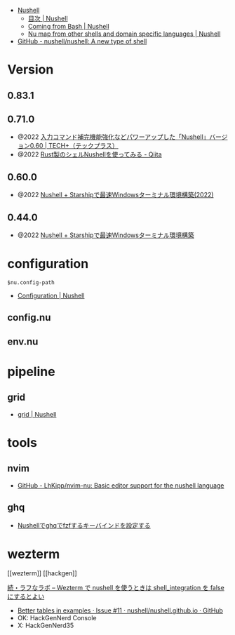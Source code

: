 - [Nushell](https://www.nushell.sh/ja/)
	- [目次 | Nushell](https://www.nushell.sh/ja/book/)
	- [Coming from Bash | Nushell](https://www.nushell.sh/book/coming_from_bash.html)
	- [Nu map from other shells and domain specific languages | Nushell](https://www.nushell.sh/book/nushell_map.html)
- [GitHub - nushell/nushell: A new type of shell](https://github.com/nushell/nushell)


# Version
## 0.83.1

## 0.71.0

- @2022 [入力コマンド補完機能強化などパワーアップした「Nushell」バージョン0.60 | TECH+（テックプラス）](https://news.mynavi.jp/techplus/article/20220323-2301203/)
- @2022 [Rust製のシェルNushellを使ってみる - Qiita](https://qiita.com/sl2/items/f923ed0768475b0a40c8)

## 0.60.0
- @2022 [Nushell + Starshipで最速Windowsターミナル環境構築(2022)](https://zenn.dev/dozo/articles/529f19e67d6124)

## 0.44.0
- @2022 [Nushell + Starshipで最速Windowsターミナル環境構築](https://zenn.dev/dozo/articles/8dd9af5fba0808)

# configuration
`$nu.config-path`

- [Configuration | Nushell](https://www.nushell.sh/book/configuration.html)

## config.nu

## env.nu

# pipeline
## grid
- [grid | Nushell](https://www.nushell.sh/commands/docs/grid.html)

# tools
## nvim
- [GitHub - LhKipp/nvim-nu: Basic editor support for the nushell language](https://github.com/LhKipp/nvim-nu)
## ghq
- [Nushellでghqでfzfするキーバインドを設定する](https://zenn.dev/naas/scraps/efbb6eaa62bd1d)

# wezterm
[[wezterm]]
[[hackgen]]

[続・ラフなラボ – Wezterm で nushell を使うときは shell_integration を false にするとよい](https://memo.laughk.org/articles/2022-11-28-nushell-config-for-wezterm/)

- [Better tables in examples · Issue #11 · nushell/nushell.github.io · GitHub](https://github.com/nushell/nushell.github.io/issues/11)
- OK: HackGenNerd Console
- X: HackGenNerd35
